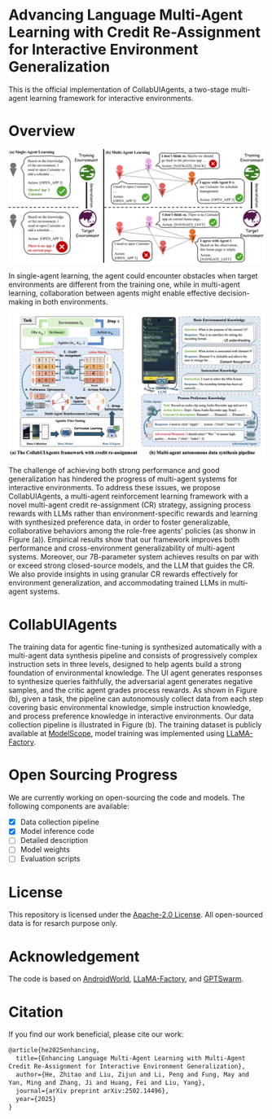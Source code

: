<h1> Advancing Language Multi-Agent Learning with Credit Re-Assignment for Interactive Environment Generalization</h1>

This is the official implementation of CollabUIAgents, a two-stage multi-agent learning framework for interactive environments.

# Overview

![Illustration of (a) single-agent and (b) multi-agent learning for environment generalization.](./assets/top-case.png)

In single-agent learning, the agent could encounter obstacles when target environments are different from the training one, while in multi-agent learning, collaboration between agents might enable effective decision-making in both environments.

![Overview of our multi-agent learning framework](./assets/UIAgent.png)

The challenge of achieving both strong performance and good generalization has hindered the progress of multi-agent systems for interactive environments. To address these issues, we propose CollabUIAgents, a multi-agent reinforcement learning framework with a novel multi-agent credit re-assignment (CR) strategy, assigning process rewards with LLMs rather than environment-specific rewards and learning with synthesized preference data, in order to foster generalizable, collaborative behaviors among the role-free agents' policies (as shonw in Figure (a)).  Empirical results show that our framework improves both performance and cross-environment generalizability of multi-agent systems. Moreover, our 7B-parameter system achieves results on par with or exceed strong closed-source models, and the LLM that guides the CR. We also provide insights in using granular CR rewards effectively for environment generalization, and accommodating trained LLMs in multi-agent systems.

# CollabUIAgents

The training data for agentic fine-tuning is synthesized automatically with a multi-agent data synthesis pipeline and consists of progressively complex instruction sets in three levels, designed to help agents build a strong foundation of environmental knowledge. The UI agent generates responses to synthesize queries faithfully, the adversarial agent generates negative samples, and the critic agent grades process rewards. As shown in Figure (b), given a task, the pipeline can autonomously collect data from each step covering basic environmental knowledge, simple instruction knowledge, and process preference knowledge in interactive environments. Our data collection pipeline is illustrated in Figure (b). The training dataset is publicly available at [ModelScope](https://modelscope.cn/datasets/ZhouHe/CollabUIAgents), model training was implemented using [LLaMA-Factory](https://github.com/hiyouga/LLaMA-Factory).

# Open Sourcing Progress

We are currently working on open-sourcing the code and models. The following components are available:

- [x] Data collection pipeline
- [x] Model inference code
- [ ] Detailed description
- [ ] Model weights
- [ ] Evaluation scripts

# License

This repository is licensed under the [Apache-2.0 License](LICENSE). All open-sourced data is for resarch purpose only.

# Acknowledgement

The code is based on [AndroidWorld](https://github.com/google-research/android_world),  [LLaMA-Factory](https://github.com/hiyouga/LLaMA-Factory), and [GPTSwarm](https://github.com/metauto-ai/GPTSwarm).

# Citation
If you find our work beneficial, please cite our work:

```
@article{he2025enhancing,
  title={Enhancing Language Multi-Agent Learning with Multi-Agent Credit Re-Assignment for Interactive Environment Generalization},
  author={He, Zhitao and Liu, Zijun and Li, Peng and Fung, May and Yan, Ming and Zhang, Ji and Huang, Fei and Liu, Yang},
  journal={arXiv preprint arXiv:2502.14496},
  year={2025}
}
```
